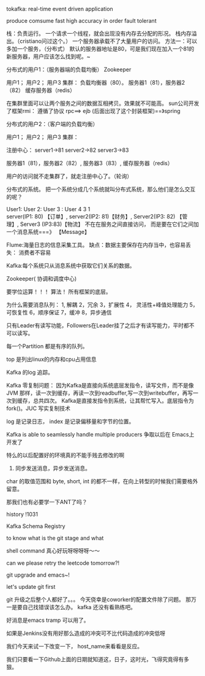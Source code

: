 tokafka: real-time event driven application

produce comsume
fast
high accuracy
in order
fault tolerant


栈：负责运行。
一个请求一个线程，就会出现没有内存去分配的形况。 栈内存溢出。（cristiano问过这个。）
一个服务器承载不了大量用户的访问。
方法一：可以多加一个服务，（分布式）
默认的服务器地址是80，可是我们现在加入一个81的新服务器，用户应该怎么找到呢。~

分布式的用户1：（服务器端的负载均衡） Zookeeper

用户1； 用户2； 用户3
集群：
负载均衡器（80）。
服务器1（81），服务器2（82）
缓存服务器（redis）

在集群里面可以让两个服务之间的数据互相拷贝。效果就不可能高。
sun公司开发了框架rmi： 遵循了协议 rpc==> ejb (后面出现了这个封装框架)==》spring

分布式的用户2：（客户端的负载均衡）

用户1； 用户2； 用户3
集群：

注册中心：
server1->81
server2->82
server3->83

服务器1（81），服务器2（82）, 服务器3（83）,
缓存服务器（redis）

 用户的访问就不走集群了，就走注册中心了。（轮询）

 分布式的系统。 把一个系统分成几个系统就叫分布式系统，那么他们是怎么交互的呢？

 User1: User 2: User 3 :     User 4
    3                            1                
 server(IP1: 80) 【订单】,     server2(IP2: 81)【财务】,  Server2(IP3: 82) 【管理】, Server3 (IP3:83)【物流】
 不在在服务之间直接访问， 而是要在它们之间加一个消息系统===》 【Message】


 Flume:海量日志的信息采集工具。 缺点：数据主要保存在内存当中，也容易丢失： 消费者不容易


Kafka:每个系统只从消息系统中获取它们关系的数据。

Zookeeper( 协调和调度中心)

要学位运算！！！ 算法！ 所有框架的底层。

 为什么需要消息队列：
 1, 解耦
 2，冗余
 3，扩展性
 4， 灵活性+峰值处理能力
 5， 可恢复性
 6，顺序保证
 7，缓冲
 8，异步通信
 
 只有Leader有读写功能，Followers在Leader挂了之后才有读写能力，平时都不可以读写。

 每一个Partition 都是有序的队列。

 top 是列出linux的内存和cpu占用信息

 Kafka 的log 追踪。

 Kafka 零复制问题：
 因为Kafka是直接向系统底层发指令，读写文件，而不是像JVM 那样，读一次到缓存，再读一次到readbuffer,写一次到writebuffer，再写一次到缓存，总共四次。
 Kafka是直接发指令到系统，让其帮忙写入。底层指令为 fork()。JUC 写实复制技术

 log 是记录日志，
 index 是记录偏移量和字节的位置。


Kafka is able to seamlessly handle multiple producers
争取以后在 Emacs上开发了


特么的以后配置好的环境真的不能手贱去修改的啊

 
 
   
1. 同步发送消息，异步发送消息。

char 的取值范围和 byte, short, int 的都不一样，在向上转型的时候我们需要格外留意。


那我们也有必要学一下ANT了吗？

history 
!1031

Kafka Schema Registry


to know what is the git stage
and what


shell command 真心好玩呀呀呀呀～～


can we please retry the leetcode tomorrow?!

git upgrade and emacs~!

let's update git first


git 升级之后整个人都好了。。。
今天侥幸是coworker的配置文件除了问题。
那万一是要自己找错误该怎么办。
kafka 还没有看熟练吧。

好消息是emacs tramp 可以用了。


如果是Jenkins没有用好那么造成的冲突可不比代码造成的冲突低呀


我们今天来试一下改变一下， host_name来看看是反应。



我们只要看一下Github上面的日期就知道这，日子，这时光，飞得究竟得有多狠。
